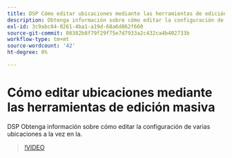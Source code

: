 ```yaml
---
title: DSP Cómo editar ubicaciones mediante las herramientas de edición masiva para las ubicaciones de los recursos
description: Obtenga información sobre cómo editar la configuración de varias ubicaciones a la vez.
exl-id: 3c9abc04-0261-4ba1-a19d-68a6d862f660
source-git-commit: 00382b8f79f29f75e7d7933a2c432ca4b402733b
workflow-type: tm+mt
source-wordcount: '42'
ht-degree: 0%

---
```


# Cómo editar ubicaciones mediante las herramientas de edición masiva

DSP Obtenga información sobre cómo editar la configuración de varias ubicaciones a la vez en la.

>[!VIDEO](https://video.tv.adobe.com/v/339205)


